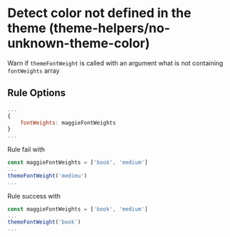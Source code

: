 # Detect color not defined in the theme (theme-helpers/no-unknown-theme-color)

Warn if `themeFontWeight` is called with an argument what is not containing  `fontWeights` array

## Rule Options

```js
...
{
    fontWeights: maggieFontWeights
}
...
```

Rule fail with
```js
const maggieFontWeights = ['book', 'medium']
...
themeFontWeight('medimu')
...
```
Rule success with
```js
const maggieFontWeights = ['book', 'medium']
...
themeFontWeight('book')
...
```

